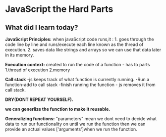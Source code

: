<h1>JavaScript the Hard Parts</h1>
<h2>What did I learn today?</h2>
<p><strong>JavaScript Principles:</strong> when javaScript code runs,it :
1. goes through the code line by line and runs/execute each line known as the thread of execution.
2. saves data like strings and arrays so we can use that data later in its memory.</p>
<p><strong>Execution context:</strong> created to run the code of a function - has to parts
1.thread of execution
2.memory</p>
<p><strong>Call stack</strong>
-js keeps track of what function is currently running.
-Run a function-add to call stack
-finish running the function - js removes it from call stack.</p>
<p><strong>DRY(DONT REPEAT YOURSELF).</strong></p>
<p><strong>we can generlize the function to make it reusable.</strong></p>
<p><strong>Generalizing functions:</strong> "parameters" mean we dont need to decide what data to run our functionality on until we run the function then we can provide an actual values ['arguments']when we run the function.</p>

